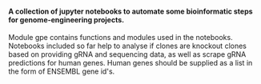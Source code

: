 #### A collection of jupyter notebooks to automate some bioinformatic steps for genome-engineering projects.
Module gpe contains functions and modules used in the notebooks.
Notebooks included so far help to analyse if clones are knockout clones based on providing gRNA and sequencing data, as well as scrape gRNA predictions for human genes.
Human genes should be supplied as a list in the form of ENSEMBL gene id's.
